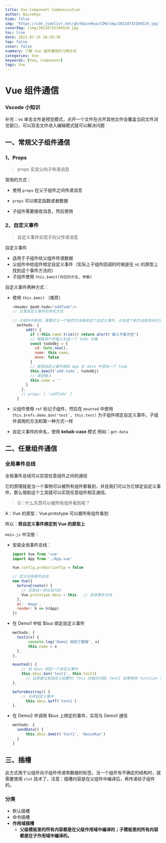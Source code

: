 ```yaml
---
title: Vue Component Communication
author: NaiveKyo
hide: false
img: 'https://cdn.jsdelivr.net/gh/NaiveKyo/CDN/img/20210715104529.jpg'
coverImg: /img/20210715104529.jpg
toc: true
date: 2021-07-15 10:39:39
top: false
cover: false
summary: 了解 Vue 组件通信的几种方式
categories: Vue
keywords: [Vue, Component]
tags: Vue
---
```




# Vue 组件通信



### Vscode 小知识

补充：vs 单击文件是预览模式，点开一个文件在点开其他文件会覆盖当前文件浏览窗口，可以双击文件进入编辑模式就可以解决问题



## 一、常规父子组件通信

### 1、Props

> props 实现父向子传递消息

常用的方式：

- 使用 `props` 在父子组件之间传递消息
- `props` 可以绑定函数或者数据

- 子组件需要接收消息，然后使用





### 2、自定义事件

> 自定义事件实现子向父传递消息



自定义事件

- 适用于子组件给父组件传递数据
- 父组件中给组件绑定自定义事件（实际上子组件回调的时候是在 vc 的原型上找到这个事件方法的）
- 子组件使用 `this.$emit(对应的方法, 参数)`



自定义事件两种方式：

- 使用 `this.$emit` （推荐）

  ```javascript
  <Header @add-todo="addTodo"/>
  // 注意自定义事件的命名方式
    
  // 子组件中使用，需要定义一个新的方法接收这个自定义事件，点击这个新方法就会执行父组件的回调，从而实现子组件向父组件传递消息
    methods: {
        add() {
          if (!this.name.trim()) return alert('输入不能为空')
          // 根据用户的输入生成一个 todo 对象
          const todoObj = {
            id: Date.now(),
            name: this.name,
            done: false
          }
          // 使用自定义事件通知 App 在 data 中添加一个 todo
          this.$emit('add-todo', todoObj)
          // 清空输入
          this.name = ''
        }
      },
      // props: [ 'addTodo' ]
    }
  ```

  

- 父组件使用 `ref` 标记子组件，然后在 `mounted` 中使用 `this.$refs.demo.$on('test', this.test)` 为子组件绑定自定义事件，子组件调用的方法和第一种方式一样

- 自定义事件的命名，使用 **kebab-case** 模式 例如：`get-data`



## 二、任意组件通信

### 全局事件总线

全局事件总线可以实现任意组件之间的通信

它的原理就是当一个事物可以被所有组件都看到，并且我们可以为它绑定自定义事件，那么借助这个工具就可以实现任意组件相互通信。



> Q：什么东西可以被所有组件看到呢？

A：Vue 的原型：Vue.prototype 可以被所有组件看到

所以：**将自定义事件绑定到 Vue 的原型上**



`main.js` 中注册：



- 安装全局事件总线：

  ```javascript
  import Vue from 'vue'
  import App from './App.vue'
  
  Vue.config.productionTip = false
  
  // 定义全局事件总线
  new Vue({
    beforeCreate() {
      // 注意这一步比较巧妙
      Vue.prototype.$bus = this   // 安装事件总线
    },
    el: '#app',
    render: h => h(App)
  })
  ```

- 在 Demo1 中给 $bus 绑定自定义事件

  ```javascript
  methods: {
    test1(x) {
   		 console.log('Demo1 收到了数据', x)
   		 this.name = x
    },
  },
  
  mounted() {
      // 给 $bus 绑定一个自定义事件
      this.$bus.$on('test1', this.test1)
  		// 这里要注意自定义函数时，this 的指向问题，test1 如果使用 function 定义，则 this 指向 $bus
  },
  
  beforeDestroy() {
      // 关闭自定义事件
  		this.$bus.$off('test1')
  },
  ```

- 在 Demo2 中调用 $bus 上绑定的事件，实现与 Demo1 通信

  ```javascript
  methods: {
  	sendData() {
  		this.$bus.$emit('test1', 'NaiveKyo')
  	}
  }
  ```



## 三、插槽

此方式用于父组件向子组件传递带数据的标签，当一个组件有不确定的结构时，就需要使用 `slot` 技术了，注意：插槽内容是在父组件中编译后，再传递给子组件的。



### 分类

- 默认插槽
- 命令插槽
- **作用域插槽**
  - **父级模板里的所有内容都是在父级作用域中编译的；子模板里的所有内容都是在子作用域中编译的。**

